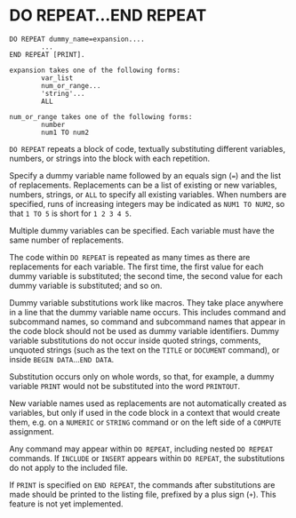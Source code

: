 # DO REPEAT…END REPEAT

```
DO REPEAT dummy_name=expansion....
        ...
END REPEAT [PRINT].

expansion takes one of the following forms:
        var_list
        num_or_range...
        'string'...
        ALL

num_or_range takes one of the following forms:
        number
        num1 TO num2
```

`DO REPEAT` repeats a block of code, textually substituting different
variables, numbers, or strings into the block with each repetition.

Specify a dummy variable name followed by an equals sign (`=`) and
the list of replacements.  Replacements can be a list of existing or new
variables, numbers, strings, or `ALL` to specify all existing variables.
When numbers are specified, runs of increasing integers may be indicated
as `NUM1 TO NUM2`, so that `1 TO 5` is short for `1 2 3 4 5`.

Multiple dummy variables can be specified.  Each variable must have
the same number of replacements.

The code within `DO REPEAT` is repeated as many times as there are
replacements for each variable.  The first time, the first value for
each dummy variable is substituted; the second time, the second value
for each dummy variable is substituted; and so on.

Dummy variable substitutions work like macros.  They take place
anywhere in a line that the dummy variable name occurs.  This includes
command and subcommand names, so command and subcommand names that
appear in the code block should not be used as dummy variable
identifiers.  Dummy variable substitutions do not occur inside quoted
strings, comments, unquoted strings (such as the text on the `TITLE`
or `DOCUMENT` command), or inside `BEGIN DATA`...`END DATA`.

Substitution occurs only on whole words, so that, for example, a dummy
variable `PRINT` would not be substituted into the word `PRINTOUT`.

New variable names used as replacements are not automatically created
as variables, but only if used in the code block in a context that
would create them, e.g. on a `NUMERIC` or `STRING` command or on the
left side of a `COMPUTE` assignment.

Any command may appear within `DO REPEAT`, including nested `DO
REPEAT` commands.  If `INCLUDE` or `INSERT` appears within `DO
REPEAT`, the substitutions do not apply to the included file.

If `PRINT` is specified on `END REPEAT`, the commands after
substitutions are made should be printed to the listing file, prefixed
by a plus sign (`+`).  This feature is not yet implemented.

